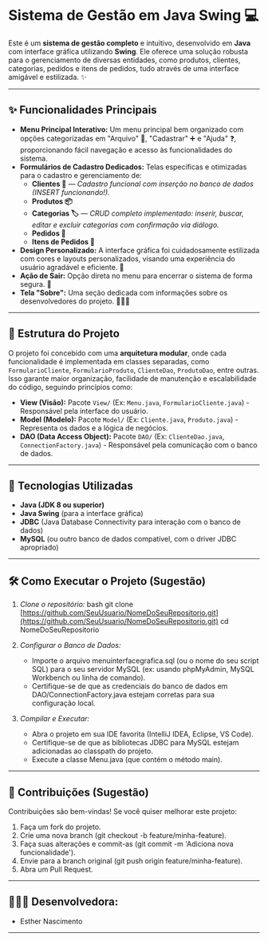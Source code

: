 # Sistema de Gestão em Java Swing 💻

Este é um **sistema de gestão completo** e intuitivo, desenvolvido em **Java** com interface gráfica utilizando **Swing**. Ele oferece uma solução robusta para o gerenciamento de diversas entidades, como produtos, clientes, categorias, pedidos e itens de pedidos, tudo através de uma interface amigável e estilizada. ✨

---

## ✨ Funcionalidades Principais

- **Menu Principal Interativo:** Um menu principal bem organizado com opções categorizadas em "Arquivo" 📁, "Cadastrar" ➕ e "Ajuda" ❓, proporcionando fácil navegação e acesso às funcionalidades do sistema.
- **Formulários de Cadastro Dedicados:** Telas específicas e otimizadas para o cadastro e gerenciamento de:
  - **Clientes 👤** — *Cadastro funcional com inserção no banco de dados (INSERT funcionando!).*
  - **Produtos 📦**
  - **Categorias 🏷️** — *CRUD completo implementado: inserir, buscar, editar e excluir categorias com confirmação via diálogo.*
  - **Pedidos 📝**
  - **Itens de Pedidos 🛒**
- **Design Personalizado:** A interface gráfica foi cuidadosamente estilizada com cores e layouts personalizados, visando uma experiência do usuário agradável e eficiente. 🎨
- **Ação de Sair:** Opção direta no menu para encerrar o sistema de forma segura. 🚪
- **Tela "Sobre":** Uma seção dedicada com informações sobre os desenvolvedores do projeto. 👩🏻‍💻

---

## 💚 Estrutura do Projeto

O projeto foi concebido com uma **arquitetura modular**, onde cada funcionalidade é implementada em classes separadas, como `FormularioCliente`, `FormularioProduto`, `ClienteDao`, `ProdutoDao`, entre outras. Isso garante maior organização, facilidade de manutenção e escalabilidade do código, seguindo princípios como:

- **View (Visão):** Pacote `View/` (Ex: `Menu.java`, `FormularioCliente.java`) - Responsável pela interface do usuário.
- **Model (Modelo):** Pacote `Model/` (Ex: `Cliente.java`, `Produto.java`) - Representa os dados e a lógica de negócios.
- **DAO (Data Access Object):** Pacote `DAO/` (Ex: `ClienteDao.java`, `ConnectionFactory.java`) - Responsável pela comunicação com o banco de dados.

---

## 🚀 Tecnologias Utilizadas

- **Java (JDK 8 ou superior)**
- **Java Swing** (para a interface gráfica)
- **JDBC** (Java Database Connectivity para interação com o banco de dados)
- **MySQL** (ou outro banco de dados compatível, com o driver JDBC apropriado)

---

## 🛠️ Como Executar o Projeto (Sugestão)

1.  *Clone o repositório:*
    bash
    git clone [https://github.com/SeuUsuario/NomeDoSeuRepositorio.git](https://github.com/SeuUsuario/NomeDoSeuRepositorio.git)
    cd NomeDoSeuRepositorio
    
2.  *Configurar o Banco de Dados:*
    * Importe o arquivo menuinterfacegrafica.sql (ou o nome do seu script SQL) para o seu servidor MySQL (ex: usando phpMyAdmin, MySQL Workbench ou linha de comando).
    * Certifique-se de que as credenciais do banco de dados em DAO/ConnectionFactory.java estejam corretas para sua configuração local.
3.  *Compilar e Executar:*
    * Abra o projeto em sua IDE favorita (IntelliJ IDEA, Eclipse, VS Code).
    * Certifique-se de que as bibliotecas JDBC para MySQL estejam adicionadas ao classpath do projeto.
    * Execute a classe Menu.java (que contém o método main).

---

## 🤝 Contribuições (Sugestão)

Contribuições são bem-vindas! Se você quiser melhorar este projeto:

1.  Faça um fork do projeto.
2.  Crie uma nova branch (git checkout -b feature/minha-feature).
3.  Faça suas alterações e commit-as (git commit -m 'Adiciona nova funcionalidade').
4.  Envie para a branch original (git push origin feature/minha-feature).
5.  Abra um Pull Request.

---


## 👩🏻‍💻 Desenvolvedora:

* Esther Nascimento 


---

